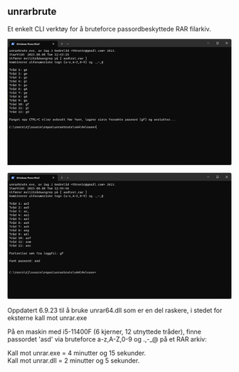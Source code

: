 ﻿## unrarbrute

Et enkelt CLI verktøy for å bruteforce passordbeskyttede RAR filarkiv.  

![Example UI_1](1.png)  

![Example UI_1](2.png)  

Oppdatert 6.9.23 til å bruke unrar64.dll som er en del raskere, i stedet for eksterne kall mot unrar.exe  

På en maskin med i5-11400F (6 kjerner, 12 utnyttede tråder), finne passordet 'asd' via bruteforce a-z,A-Z,0-9 og .,-_@ på et RAR arkiv:  

Kall mot unrar.exe = 4 minutter og 15 sekunder.  
Kall mot unrar.dll = 2 minutter og 5 sekunder.
